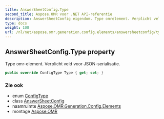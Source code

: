 ```yaml
---
title: AnswerSheetConfig.Type
second_title: Aspose.OMR voor .NET API-referentie
description: AnswerSheetConfig eigendom. Type omrelement. Verplicht veld voor JSONserialisatie.
type: docs
weight: 100
url: /nl/net/aspose.omr.generation.config.elements/answersheetconfig/type/
---
```

## AnswerSheetConfig.Type property

Type omr-element. Verplicht veld voor JSON-serialisatie.

```csharp
public override ConfigType Type { get; set; }
```

### Zie ook

* enum [ConfigType](../../../aspose.omr.generation.config.enums/configtype/)
* class [AnswerSheetConfig](../)
* naamruimte [Aspose.OMR.Generation.Config.Elements](../../answersheetconfig/)
* montage [Aspose.OMR](../../../)



